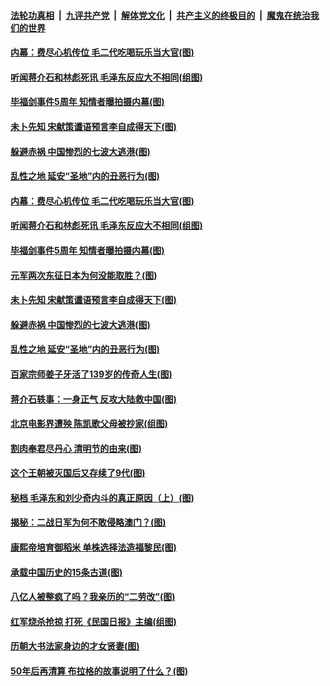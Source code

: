 ####  [法轮功真相](../../../../basic/blob/master/README.md?t=04070433) &nbsp;|&nbsp; [九评共产党](../../../../9ping.md/blob/master/README.md?t=04070433) &nbsp;|&nbsp; [解体党文化](../../../../jtdwh.md/blob/master/README.md?t=04070433)  &nbsp;|&nbsp; [共产主义的终极目的](../../../../gczydzjmd.md/blob/master/README.md?t=04070433) &nbsp;|&nbsp; [魔鬼在统治我们的世界](../../../../mgztzwmdsj.md/blob/master/README.md?t=04070433) 

#### [内幕：费尽心机传位 毛二代吃喝玩乐当大官(图)](../pages/p6/966707.md?t=04070433) 

#### [听闻蒋介石和林彪死讯 毛泽东反应大不相同(组图)](../pages/p6/967662.md?t=04070433) 

#### [毕福剑事件5周年 知情者曝拍摄内幕(图)](../pages/p6/958960.md?t=04070433) 

#### [未卜先知 宋献策谶语预言李自成得天下(图)](../pages/p6/967693.md?t=04070433) 

#### [躲避赤祸 中国惨烈的七波大逃港(图)](../pages/p6/967129.md?t=04070433) 

#### [乱性之地 延安“圣地”内的丑恶行为(图)](../pages/p6/966676.md?t=04070433) 

#### [内幕：费尽心机传位 毛二代吃喝玩乐当大官(图)](../pages/p6/966707.md?t=04070433) 

#### [听闻蒋介石和林彪死讯 毛泽东反应大不相同(组图)](../pages/p6/967662.md?t=04070433) 

#### [毕福剑事件5周年 知情者曝拍摄内幕(图)](../pages/p6/958960.md?t=04070433) 

#### [元军两次东征日本为何没能取胜？(图)](../pages/p6/967694.md?t=04070433) 

#### [未卜先知 宋献策谶语预言李自成得天下(图)](../pages/p6/967693.md?t=04070433) 

#### [躲避赤祸 中国惨烈的七波大逃港(图)](../pages/p6/967129.md?t=04070433) 

#### [乱性之地 延安“圣地”内的丑恶行为(图)](../pages/p6/966676.md?t=04070433) 

#### [百家宗师姜子牙活了139岁的传奇人生(图)](../pages/p6/967773.md?t=04070433) 

#### [蒋介石轶事：一身正气 反攻大陆救中国(图)](../pages/p6/966696.md?t=04070433) 

#### [北京电影界遭殃 陈凯歌父母被抄家(组图)](../pages/p6/967217.md?t=04070433) 

#### [割肉奉君尽丹心 清明节的由来(图)](../pages/p6/966390.md?t=04070433) 

#### [这个王朝被灭国后又存续了9代(图)](../pages/p6/967688.md?t=04070433) 

#### [秘档 毛泽东和刘少奇内斗的真正原因（上）(图)](../pages/p6/966700.md?t=04070433) 

#### [揭秘：二战日军为何不敢侵略澳门？(图)](../pages/p6/966952.md?t=04070433) 

#### [康熙帝培育御稻米 单株选择法造福黎民(图)](../pages/p6/967612.md?t=04070433) 

#### [承载中国历史的15条古道(图)](../pages/p6/967381.md?t=04070433) 

#### [八亿人被整疯了吗？我亲历的“二劳改”(图)](../pages/p6/966720.md?t=04070433) 

#### [红军烧杀抢掠 打死《民国日报》主编(组图)](../pages/p6/966822.md?t=04070433) 

#### [历朝大书法家身边的才女贤妻(图)](../pages/p6/967380.md?t=04070433) 

#### [50年后再清算 布拉格的故事说明了什么？(图)](../pages/p6/967506.md?t=04070433) 

